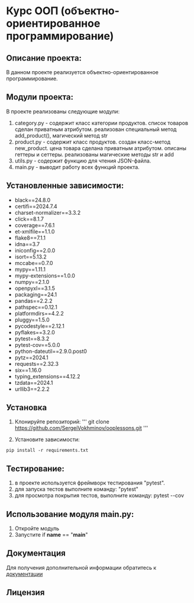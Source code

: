 # Курс ООП (объектно-ориентированное программирование)

## Описание проекта:

В данном проекте реализуется объектно-ориентированное программирование.

## Модули проекта:

В проекте реализованы следующие модули:
1. category.py - содержит класс категории продуктов. список товаров сделан приватным атрибутом. реализован специальный метод add_product(), магический метод str
2. product.py - содержит класс продуктов. создан класс-метод new_product. цена товара сделана приватным атрибутом. описаны геттеры и сеттеры. реализованы магические методы str и add
3. utils.py - содержит функцию для чтения JSON-файла.
4. main.py - выводит работу всех функций проекта.

## Установленные зависимости:
- black==24.8.0
- certifi==2024.7.4
- charset-normalizer==3.3.2
- click==8.1.7
- coverage==7.6.1
- et-xmlfile==1.1.0
- flake8==7.1.1
- idna==3.7
- iniconfig==2.0.0
- isort==5.13.2
- mccabe==0.7.0
- mypy==1.11.1
- mypy-extensions==1.0.0
- numpy==2.1.0
- openpyxl==3.1.5
- packaging==24.1
- pandas==2.2.2
- pathspec==0.12.1
- platformdirs==4.2.2
- pluggy==1.5.0
- pycodestyle==2.12.1
- pyflakes==3.2.0
- pytest==8.3.2
- pytest-cov==5.0.0
- python-dateutil==2.9.0.post0
- pytz==2024.1
- requests==2.32.3
- six==1.16.0
- typing_extensions==4.12.2
- tzdata==2024.1
- urllib3==2.2.2

## Установка

1. Клонируйте репозиторий:
'''
git clone https://github.com/SergeiVokhminov/ooplessons.git
'''

2. Установите зависимости:
```
pip install -r requirements.txt
```

## Тестирование:

1. в проекте используется фреймворк тестирования "pytest".
2. для запуска тестов выполните команду: "pytest"
3. для просмотра покрытия тестов, выполните команду: pytest --cov

## Использование модуля main.py:

1. Откройте модуль
2. Запустите if __name__ == "__main__"

## Документация

Для получения дополнительной информации обратитесь к [документации](README.md)

## Лицензия

